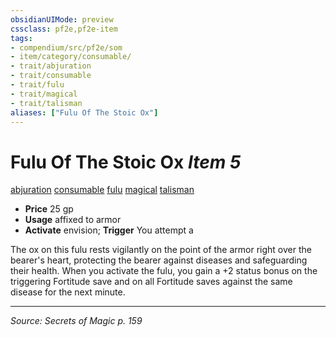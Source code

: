```yaml
---
obsidianUIMode: preview
cssclass: pf2e,pf2e-item
tags:
- compendium/src/pf2e/som
- item/category/consumable/
- trait/abjuration
- trait/consumable
- trait/fulu
- trait/magical
- trait/talisman
aliases: ["Fulu Of The Stoic Ox"]
---
```

# Fulu Of The Stoic Ox *Item 5*  
[abjuration](abjuration.md "Abjuration School Trait")  [consumable](consumable.md "Consumable Item Trait")  [fulu](fulu-som.md "Fulu Item Trait")  [magical](magical.md "Magical Item Trait")  [talisman](talisman.md "Talisman Item Trait")  

- **Price** 25 gp
- **Usage** affixed to armor
- **Activate** envision; **Trigger** You attempt a

The ox on this fulu rests vigilantly on the point of the armor right over the bearer's heart, protecting the bearer against diseases and safeguarding their health. When you activate the fulu, you gain a +2 status bonus on the triggering Fortitude save and on all Fortitude saves against the same disease for the next minute.


---
*Source: Secrets of Magic p. 159*